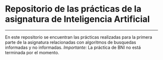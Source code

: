 # Repositorio de las prácticas de la asignatura de Inteligencia Artificial
* * *
En este repositorio se encuentran las prácticas realizadas para la primera parte de la asignatura relacionadas con algoritmos de busquedas informadas y no informadas.
*Importante:* La práctica de BNI no está terminada por el momento.
